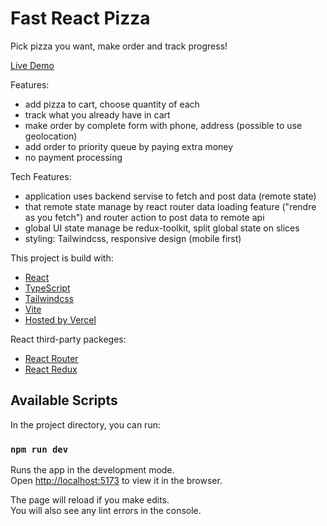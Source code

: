 # Fast React Pizza

Pick pizza you want, make order and track progress!

[Live Demo](https://fast-react-pizza-lime-seven.vercel.app/)

Features:

- add pizza to cart, choose quantity of each
- track what you already have in cart
- make order by complete form with phone, address (possible to use geolocation)
- add order to priority queue by paying extra money
- no payment processing

Tech Features:

- application uses backend servise to fetch and post data (remote state)
- that remote state manage by react router data loading feature ("rendre as you fetch") and router action to post data to remote api
- global UI state manage be redux-toolkit, split global state on slices
- styling: Tailwindcss, responsive design (mobile first)

This project is build with:

- [React](https://react.dev)
- [TypeScript](https://www.typescriptlang.org)
- [Tailwindcss](https://tailwindcss.com)
- [Vite](https://vitejs.dev)
- [Hosted by Vercel](https://vercel.com/)

React third-party packeges:

- [React Router](https://reactrouter.com/en/main)
- [React Redux](https://react-redux.js.org/)

## Available Scripts

In the project directory, you can run:

### `npm run dev`

Runs the app in the development mode.\
Open [http://localhost:5173](http://localhost:5173) to view it in the browser.

The page will reload if you make edits.\
You will also see any lint errors in the console.
